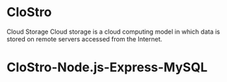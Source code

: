 # CloStro
Cloud Storage
 Cloud storage is a cloud computing model in which data is stored on remote servers accessed from the Internet.
# CloStro-Node.js-Express-MySQL
